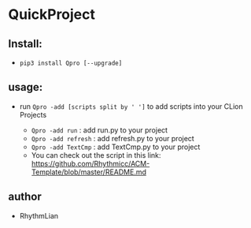 # QuickProject

## Install:

  - `pip3 install Qpro [--upgrade]`

## usage:
  
  - run `Qpro -add [scripts split by ' ']` to add scripts into your CLion Projects
    
    - `Qpro -add run` : add run.py to your project
    - `Qpro -add refresh` : add refresh.py to your project
    - `Qpro -add TextCmp` : add TextCmp.py to your project
    - You can check out the script in this link: https://github.com/Rhythmicc/ACM-Template/blob/master/README.md
    
## author

  - RhythmLian
